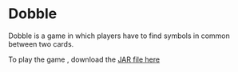 # Dobble
Dobble is a game in which players have to find symbols in common between two cards. 

To play the game , download the [JAR file here](https://github.com/suazhanif/Dobble/blob/main/Dobble/desktop/build/libs/desktop-1.0.jar)
